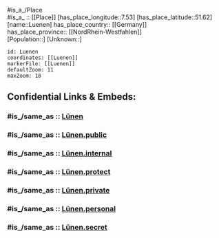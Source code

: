 ﻿---
confidential: public
isDeleted: false
location:
- 51.62
- 7.53
mapmarker: city
mapzoom:
- 7
- 12
SpocWebEntityId: 32179
tags:
- geo/City
type: City
---

#is_a_/Place  
#is_a_ :: [[Place]] 
[has_place_longitude::7.53] 
[has_place_latitude::51.62] 
[name::Luenen] 
has_place_country:: [[Germany]]  
has_place_province:: [[NordRhein-Westfahlen]]  
[Population::] 
[Unknown::] 


```leaflet
id: Luenen
coordinates: [[Luenen]] 
markerFile: [[Luenen]] 
defaultZoom: 11 
maxZoom: 18
```


## Confidential Links & Embeds: 

### #is_/same_as :: [Lünen](/_Standards/Earth/Continent/Europe/Europe~Central/Germany/Germany~West/Nordrhein-Westfalen/counties~NW/Unna/cities~Unna/Lünen.md) 

### #is_/same_as :: [Lünen.public](/_public/Earth/Continent/Europe/Europe~Central/Germany/Germany~West/Nordrhein-Westfalen/counties~NW/Unna/cities~Unna/Lünen.public.md) 

### #is_/same_as :: [Lünen.internal](/_internal/Earth/Continent/Europe/Europe~Central/Germany/Germany~West/Nordrhein-Westfalen/counties~NW/Unna/cities~Unna/Lünen.internal.md) 

### #is_/same_as :: [Lünen.protect](/_protect/Earth/Continent/Europe/Europe~Central/Germany/Germany~West/Nordrhein-Westfalen/counties~NW/Unna/cities~Unna/Lünen.protect.md) 

### #is_/same_as :: [Lünen.private](/_private/Earth/Continent/Europe/Europe~Central/Germany/Germany~West/Nordrhein-Westfalen/counties~NW/Unna/cities~Unna/Lünen.private.md) 

### #is_/same_as :: [Lünen.personal](/_personal/Earth/Continent/Europe/Europe~Central/Germany/Germany~West/Nordrhein-Westfalen/counties~NW/Unna/cities~Unna/Lünen.personal.md) 

### #is_/same_as :: [Lünen.secret](/_secret/Earth/Continent/Europe/Europe~Central/Germany/Germany~West/Nordrhein-Westfalen/counties~NW/Unna/cities~Unna/Lünen.secret.md)

